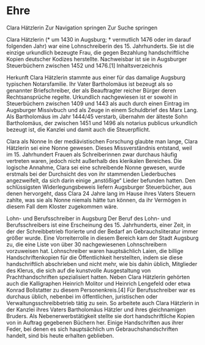 # Ehre

Clara Hätzlerin
Zur Navigation springen
Zur Suche springen

Clara Hätzlerin (* um 1430 in Augsburg; † vermutlich 1476 oder im darauf folgenden Jahr) war eine Lohnschreiberin des 15. Jahrhunderts. Sie ist die einzige urkundlich bezeugte Frau, die gegen Bezahlung handschriftliche Kopien deutscher Kodizes herstellte. Nachweisbar ist sie in Augsburger Steuerbüchern zwischen 1452 und 1476.[1]
Inhaltsverzeichnis

Herkunft
Clara Hätzlerin stammte aus einer für das damalige Augsburg typischen Notarsfamilie. 
Ihr Vater Bartholomäus ist bezeugt als so genannter Briefschreiber, der als Beauftragter reicher Bürger deren Rechtsansprüche regelte. 
Urkundlich nachgewiesen ist er sowohl in Steuerbüchern zwischen 1409 und 1443 als auch durch einen Eintrag im Augsburger Missivbuch und 
als Zeuge in einem Schuldbrief des Marx Lang. Als Bartholomäus im Jahr 1444/45 verstarb, übernahm der älteste Sohn Bartholomäus, der 
zwischen 1451 und 1496 als notarius publicus urkundlich bezeugt ist, die Kanzlei und damit auch die Steuerpflicht. 

Clara als Nonne
In der mediävistischen Forschung glaubte man lange, Clara Hätzlerin sei eine Nonne gewesen. 
Dieses Missverständnis entstand, weil im 15. Jahrhundert Frauen als Schreiberinnen zwar durchaus häufig vertreten waren, jedoch nicht außerhalb des klerikalen Bereiches. 
Die logische Annahme, Clara sei eine schreibende Nonne gewesen, wurde erstmals bei der Durchsicht des von ihr stammenden Liederbuches angezweifelt, da sich darin einige 
„anstößige“ Lieder befunden hatten. Den schlüssigsten Widerlegungsbeweis liefern Augsburger Steuerbücher, aus denen hervorgeht, dass Clara 24 Jahre lang im Hause ihres 
Vaters Steuern zahlte, was sie als Nonne niemals hätte tun können, da ihr Vermögen in diesem Fall dem Kloster zugekommen wäre.

Lohn- und Berufsschreiber in Augsburg
Der Beruf des Lohn- und Berufsschreibers ist eine Erscheinung des 15. Jahrhunderts, einer Zeit, in der der Schreibbetrieb florierte und der Bedarf an Gebrauchsliteratur 
immer größer wurde. Eine Vorreiterrolle in diesem Bereich kam der Stadt Augsburg zu, die eine Liste von über 30 nachgewiesenen Lohnschreibern vorzuweisen hat. 
Lohnschreiber waren hauptsächlich Laien, die billige Handschriftenkopien für die Öffentlichkeit herstellten, indem sie diese handschriftlich abschrieben und nicht mehr, 
wie bis dahin üblich, Mitglieder des Klerus, die sich auf die kunstvolle Ausgestaltung von Prachthandschriften spezialisiert hatten. Neben Clara Hätzlerin gehörten auch 
die Kalligraphen Heinrich Molitor und Heinrich Lengefeld oder etwa Konrad Bollstatter zu diesem Personenkreis.[4] Für Berufsschreiber war es durchaus üblich, nebenbei im öffentlichen, 
juristischen oder Verwaltungsschreibbetrieb tätig zu sein. So arbeitete auch Clara Hätzlerin in der Kanzlei ihres Vaters Bartholomäus Hätzler und ihres gleichnamigen Bruders. 
Als Nebenerwerbstätigkeit stellte sie dort handschriftliche Kopien von in Auftrag gegebenen Büchern her. Einige Handschriften aus ihrer Feder, bei denen es sich hauptsächlich um 
Gebrauchshandschriften handelt, sind bis heute erhalten geblieben. 
